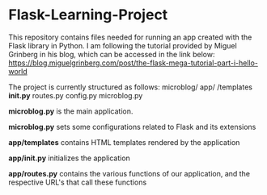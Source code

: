 # Flask-Learning-Project
This repository contains files needed for running an app created with the Flask library in Python.
I am following the tutorial provided by Miguel Grinberg in his blog, which can be accessed in the link below:
https://blog.miguelgrinberg.com/post/the-flask-mega-tutorial-part-i-hello-world

The project is currently structured as follows:
microblog/
  app/
      /templates
      __init.py__
      routes.py
  config.py
  microblog.py
  
<b>microblog.py</b> is the main application.

<b>microblog.py</b> sets some configurations related to Flask and its extensions

<b>app/templates</b> contains HTML templates rendered by the application

<b>app/__init__.py</b> initializes the application

<b>app/routes.py</b> contains the various functions of our application, and the respective URL's that call these functions



